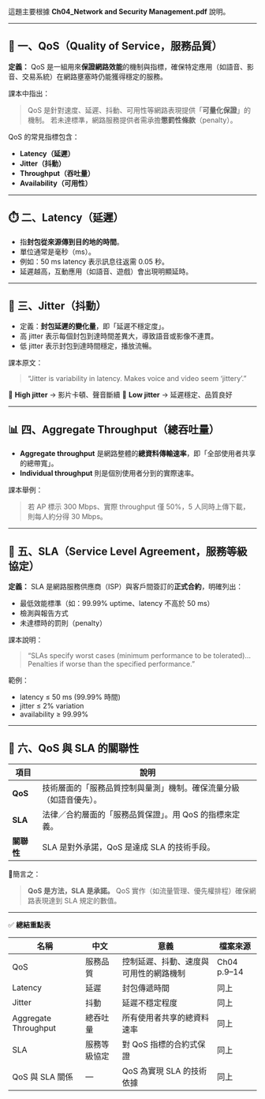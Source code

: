 這題主要根據 **Ch04_Network and Security Management.pdf** 說明。

---

## 🧩 一、QoS（Quality of Service，服務品質）

**定義：**
QoS 是一組用來**保證網路效能**的機制與指標，確保特定應用（如語音、影音、交易系統）在網路壅塞時仍能獲得穩定的服務。

課本中指出：

> QoS 是針對速度、延遲、抖動、可用性等網路表現提供「**可量化保證**」的機制。
> 若未達標準，網路服務提供者需承擔**懲罰性條款**（penalty）。

QoS 的常見指標包含：

* **Latency（延遲）**
* **Jitter（抖動）**
* **Throughput（吞吐量）**
* **Availability（可用性）**

---

## ⏱️ 二、Latency（延遲）

* 指**封包從來源傳到目的地的時間**。
* 單位通常是毫秒（ms）。
* 例如：50 ms latency 表示訊息往返需 0.05 秒。
* 延遲越高，互動應用（如語音、遊戲）會出現明顯延時。

---

## 🔄 三、Jitter（抖動）

* 定義：**封包延遲的變化量**，即「延遲不穩定度」。
* 高 jitter 表示每個封包到達時間差異大，導致語音或影像不連貫。
* 低 jitter 表示封包到達時間穩定，播放流暢。

課本原文：

> “Jitter is variability in latency. Makes voice and video seem ‘jittery’.”

🔹 **High jitter** → 影片卡頓、聲音斷續
🔹 **Low jitter** → 延遲穩定、品質良好

---

## 📊 四、Aggregate Throughput（總吞吐量）

* **Aggregate throughput** 是網路整體的**總資料傳輸速率**，即「全部使用者共享的總帶寬」。
* **Individual throughput** 則是個別使用者分到的實際速率。

課本舉例：

> 若 AP 標示 300 Mbps、實際 throughput 僅 50%，5 人同時上傳下載，
> 則每人約分得 30 Mbps。

---

## 📜 五、SLA（Service Level Agreement，服務等級協定）

**定義：**
SLA 是網路服務供應商（ISP）與客戶間簽訂的**正式合約**，明確列出：

* 最低效能標準（如：99.99% uptime、latency 不高於 50 ms）
* 檢測與報告方式
* 未達標時的罰則（penalty）

課本說明：

> “SLAs specify worst cases (minimum performance to be tolerated)… Penalties if worse than the specified performance.”

範例：

* latency ≤ 50 ms (99.99% 時間)
* jitter ≤ 2% variation
* availability ≥ 99.99%

---

## 🔗 六、QoS 與 SLA 的關聯性

| 項目      | 說明                                |
| ------- | --------------------------------- |
| **QoS** | 技術層面的「服務品質控制與量測」機制。確保流量分級（如語音優先）。 |
| **SLA** | 法律／合約層面的「服務品質保證」。用 QoS 的指標來定義。    |
| **關聯性** | SLA 是對外承諾，QoS 是達成 SLA 的技術手段。      |

📘簡言之：

> **QoS 是方法，SLA 是承諾。**
> QoS 實作（如流量管理、優先權排程）確保網路表現達到 SLA 規定的數值。

---

✅ **總結重點表**

| 名稱                   | 中文     | 意義                  | 檔案來源        |
| -------------------- | ------ | ------------------- | ----------- |
| QoS                  | 服務品質   | 控制延遲、抖動、速度與可用性的網路機制 | Ch04 p.9–14 |
| Latency              | 延遲     | 封包傳遞時間              | 同上          |
| Jitter               | 抖動     | 延遲不穩定程度             | 同上          |
| Aggregate Throughput | 總吞吐量   | 所有使用者共享的總資料速率       | 同上          |
| SLA                  | 服務等級協定 | 對 QoS 指標的合約式保證      | 同上          |
| QoS 與 SLA 關係         | —      | QoS 為實現 SLA 的技術依據   | 同上          |
